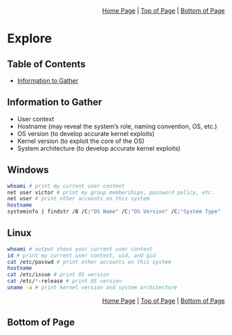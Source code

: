 <p align="right">
  <a href="/README.md">Home Page</a> |
  <a href="/CheatSheets/3_explore.md">Top of Page</a> |
  <a href="/CheatSheets/3_explore.md#bottom-of-page">Bottom of Page</a>
</p>

# Explore
## Table of Contents
* [Information to Gather](#information-to-gather)

## Information to Gather
* User context
* Hostname (may reveal the system’s role, naming convention, OS, etc.)
* OS version (to develop accurate kernel exploits)
* Kernel version (to exploit the core of the OS)
* System architecture (to develop accurate kernel exploits)

## Windows
```bash
whoami # print my current user context
net user victor # print my group memberships, password policy, etc.   
net user # print other accounts on this system
hostname
systeminfo | findstr /B /C:"OS Name" /C:"OS Version" /C:"System Type"
```

## Linux
```bash
whoami # output shows your current user context
id # print my current user context, uid, and gid
cat /etc/passwd # print other accounts on this system
hostname
cat /etc/issue # print OS version
cat /etc/*-release # print OS version
uname -a # print kernel version and system architecture
```

<p align="right">
  <a href="/README.md">Home Page</a> |
  <a href="/CheatSheets/3_explore.md">Top of Page</a> |
  <a href="/CheatSheets/3_explore.md#bottom-of-page">Bottom of Page</a>
</p>

## Bottom of Page
